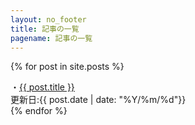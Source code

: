 ```yaml
---
layout: no_footer
title: 記事の一覧
pagename: 記事の一覧
---
```

{% for post in site.posts %}
<div class="post_link">
<div class="post_title">
・<a href="../{{ post.url }}">{{ post.title }}</a>
</div>
更新日:{{ post.date | date: "%Y/%m/%d"}} 
</div>
{% endfor %}
